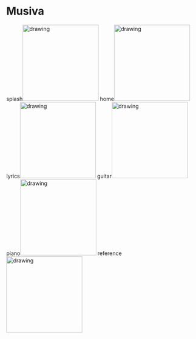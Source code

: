 # Musiva
splash<img src="https://user-images.githubusercontent.com/96041428/173572535-0e95eaf9-c6c9-4aa7-a4bf-a0db86da855e.jpg" alt="drawing" width="200"/>
home<img src="https://user-images.githubusercontent.com/96041428/173572556-490fbd18-dadd-4bd2-8409-d5c6d91a7ab2.jpg" alt="drawing" width="200"/>
lyrics<img src="https://user-images.githubusercontent.com/96041428/173572568-c0f6f487-a364-4e16-a50d-48e4c06eedf7.jpg" alt="drawing" width="200"/>
guitar<img src="https://user-images.githubusercontent.com/96041428/173572599-54472494-bfd6-43a6-a35a-446cac462814.jpg" alt="drawing" width="200"/>
piano<img src="https://user-images.githubusercontent.com/96041428/173572617-af3288ed-51ca-4f37-80c6-8bd2d4f016ba.jpg" alt="drawing" width="200"/>
reference<img src="https://user-images.githubusercontent.com/96041428/173572662-5408e0bf-b16f-4b70-8c89-15e8fa598e9c.jpg" alt="drawing" width="200"/>
